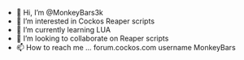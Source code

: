 - 👋 Hi, I’m @MonkeyBars3k
- 👀 I’m interested in Cockos Reaper scripts
- 🌱 I’m currently learning LUA
- 💞️ I’m looking to collaborate on Reaper scripts
- 📫 How to reach me ... forum.cockos.com username MonkeyBars

<!---
MonkeyBars3k/MonkeyBars3k is a ✨ special ✨ repository because its `README.md` (this file) appears on your GitHub profile.
You can click the Preview link to take a look at your changes.
--->
